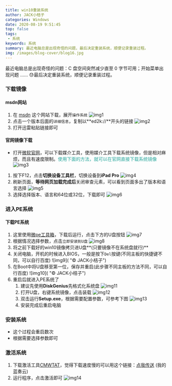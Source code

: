 ```yaml
---
title: win10重装系统
author: JACK小桔子
categories: Windows
date: 2020-08-19 9:51:45
top: false
tags: 
 - 系统
keywords: 系统
summary: 最近电脑总是出现奇怪的问题，最后决定重装系统，顺便记录重装过程。
img: /images/blog-cover/blog16.jpg
---
```

最近电脑总是出现奇怪的问题：C 盘空间突然减少直至 0 字节可用；开始菜单出现问题 …… 😓最后决定重装系统，顺便记录重装过程。
### 下载镜像
#### msdn网站
1. 在 [msdn](https://msdn.itellyou.cn/) 这个网站下载，展开`操作系统`
![img1](/images/blog/blog16/img1.png "© JACK小桔子")
2. 点击一个版本后面的`详细信息`，复制以**ed2k://**开头的链接
![img2](/images/blog/blog16/img2.png "© JACK小桔子")
3. 打开迅雷粘贴链接即可

#### 官网镜像下载
* 打开[微软官网](https://www.microsoft.com/zh-cn/software-download/windows10)，可以下载媒介工具，使用媒介工具下载系统镜像，但是相对麻烦，而且有速度限制。<font color=#26a59a>使用下面的方法，就可以在官网直接下载系统镜像</font>
![img3](/images/blog/blog16/img3.png "© JACK小桔子")
1. 按下F12，点击**切换设备工具栏**，切换设备到**iPad Pro**
![img4](/images/blog/blog16/img4.png "© JACK小桔子")
2. 刷新页面，**等待网页加载完成后**关闭审查元素，可以看到页面多出了版本和语言选择
![img5](/images/blog/blog16/img5.png "© JACK小桔子")
3. 选择选择版本、语言和64位或32位，下载即可
![img6](/images/blog/blog16/img6.png "© JACK小桔子")

### 进入PE系统
#### 下载PE系统
1. 这里使用[微pe工具箱](http://www.wepe.com.cn/)，下载后运行，点击下方的U盘按钮
![img7](/images/blog/blog16/img7.png "© JACK小桔子")
2. 根据情况选择参数，点击`立即安装到U盘`
![img8](/images/blog/blog16/img8.png "© JACK小桔子")
3. 将之前下载好的win10镜像拷贝进U盘**(只要镜像不在系统盘就行)**
4. 关闭电脑，开机的时候进入BIOS，一般是按下`Del`按键(不同主板的快捷键不同，可以自行百度)
![img9]( "© JACK小桔子")
5. 在Boot中将U盘移至第一位，保存并重启(此步骤不同主板的方法不同，可以自行百度)
![img10]( "© JACK小桔子")
6. 重启后就进入PE系统了
    1. 建议先使用**DiskGenius**先格式化系统盘
    ![img11](/images/blog/blog16/img11.jpg "© JACK小桔子")
    2. 打开U盘，右键系统镜像，点击装载
    ![img12](/images/blog/blog16/img12.jpg "© JACK小桔子")
    3. 双击运行**Setup.exe**，根据需要配置参数，可参考下图
    ![img13](/images/blog/blog16/img13.jpg "© JACK小桔子")
    4. 安装完成后重启电脑

### 安装系统
* 这个过程会重启数次
* 根据需要选择参数即可

### 激活系统
1. 下载激活工具[CMWTAT](https://github.com/TGSAN/CMWTAT_Digital_Edition/releases)，觉得下载速度慢的可以用这个链接：[点我传送](https://xjz3103.lanzoux.com/iRzxZfsqrja) (我的蓝奏云)
2. 运行程序，点击激活即可
![img14](/images/blog/blog16/img14.png "© JACK小桔子")